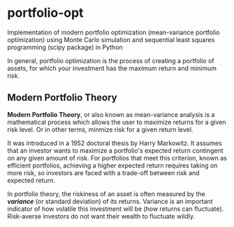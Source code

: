 # portfolio-opt
Implementation of modern portfolio optimization (mean-variance portfolio optimization) using Monte Carlo simulation and sequential least squares programming (scipy package) in Python


In general, portfolio optimization is the process of creating a portfolio of assets, for which your investment has the maximum return and minimum risk.
## Modern Portfolio Theory
**Modern Portfolio Theory**, or also known as mean-variance analysis is a mathematical process which allows the user to maximize returns for a given risk level. Or in other terms, minmize risk for a given return level.

It was introduced in a 1952 doctoral thesis by Harry Markowitz. It assumes that an investor wants to maximize a portfolio's expected return contingent on any given amount of risk. For portfolios that meet this criterion, known as efficient portfolios, achieving a higher expected return requires taking on more risk, so investors are faced with a trade-off between risk and expected return.

In portfolio theory, the riskiness of an asset is often measured by the ***variance*** (or standard deviation) of its returns. Variance is an important indicator of how volatile this investment will be (how returns can fluctuate). Risk-averse investors do not want their wealth to fluctuate wildly.
